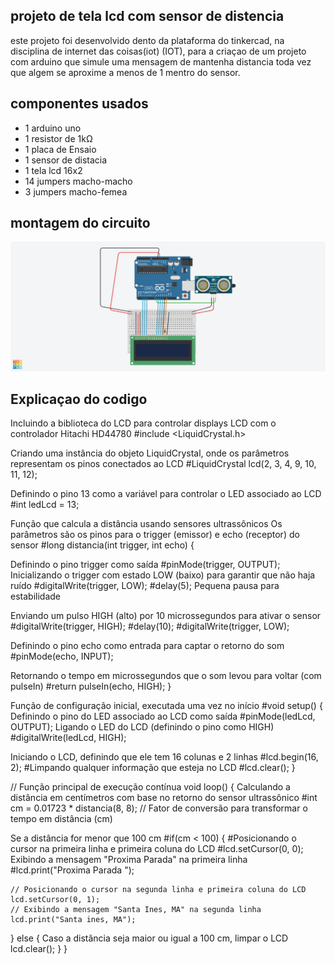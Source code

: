## projeto de tela lcd com sensor de distencia

este projeto foi desenvolvido dento da plataforma do tinkercad, na disciplina de internet das coisas(iot)
(IOT), para a criaçao de um projeto com arduino que simule uma mensagem de mantenha 
distancia toda vez que  algem se aproxime a menos de 1 mentro do sensor.

## componentes usados

* 1 arduino uno
* 1 resistor de 1kΩ
* 1 placa de Ensaio
* 1 sensor de distacia
* 1 tela lcd 16x2
* 14 jumpers macho-macho
* 3 jumpers macho-femea
  
## montagem do circuito

![imagem do circuito](TelaLCD.png)

## Explicaçao do codigo 
Incluindo a biblioteca do LCD para controlar displays LCD com o controlador Hitachi HD44780
#include <LiquidCrystal.h>

Criando uma instância do objeto LiquidCrystal, onde os parâmetros representam os pinos conectados ao LCD
#LiquidCrystal lcd(2, 3, 4, 9, 10, 11, 12);

Definindo o pino 13 como a variável para controlar o LED associado ao LCD
#int ledLcd = 13;

 Função que calcula a distância usando sensores ultrassônicos
 Os parâmetros são os pinos para o trigger (emissor) e echo (receptor) do sensor
#long distancia(int trigger, int echo) {
  
   Definindo o pino trigger como saída
  #pinMode(trigger, OUTPUT);
  Inicializando o trigger com estado LOW (baixo) para garantir que não haja ruído
  #digitalWrite(trigger, LOW);
  #delay(5);  Pequena pausa para estabilidade

   Enviando um pulso HIGH (alto) por 10 microssegundos para ativar o sensor
  #digitalWrite(trigger, HIGH);
  #delay(10); 
  #digitalWrite(trigger, LOW);

   Definindo o pino echo como entrada para captar o retorno do som
  #pinMode(echo, INPUT);
  
  Retornando o tempo em microssegundos que o som levou para voltar (com pulseIn)
  #return pulseIn(echo, HIGH);
}

Função de configuração inicial, executada uma vez no início
#void setup() {
   Definindo o pino do LED associado ao LCD como saída
  #pinMode(ledLcd, OUTPUT);
  Ligando o LED do LCD (definindo o pino como HIGH)
  #digitalWrite(ledLcd, HIGH);
  
  Iniciando o LCD, definindo que ele tem 16 colunas e 2 linhas
  #lcd.begin(16, 2);
  #Limpando qualquer informação que esteja no LCD
  #lcd.clear();
}

// Função principal de execução contínua
void loop() {
  Calculando a distância em centímetros com base no retorno do sensor ultrassônico
  #int cm = 0.01723 * distancia(8, 8);  // Fator de conversão para transformar o tempo em distância (cm)

   Se a distância for menor que 100 cm
  #if(cm < 100) {
    #Posicionando o cursor na primeira linha e primeira coluna do LCD
    #lcd.setCursor(0, 0);
    Exibindo a mensagem "Proxima Parada" na primeira linha
    #lcd.print("Proxima Parada ");
    
    // Posicionando o cursor na segunda linha e primeira coluna do LCD
    lcd.setCursor(0, 1);
    // Exibindo a mensagem "Santa Ines, MA" na segunda linha
    lcd.print("Santa ines, MA");
    
  } else {
     Caso a distância seja maior ou igual a 100 cm, limpar o LCD
    lcd.clear();
  }
}
